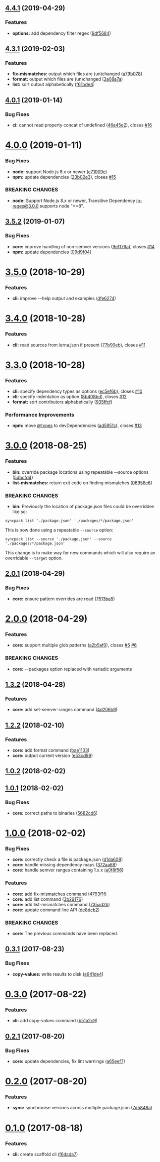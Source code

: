 ## [4.4.1](https://github.com/JamieMason/syncpack/compare/4.3.1...4.4.1) (2019-04-29)

### Features

- **options:** add dependency filter regex
  ([9df5684](https://github.com/JamieMason/syncpack/commit/9df5684))

## [4.3.1](https://github.com/JamieMason/syncpack/compare/4.0.1...4.3.1) (2019-02-03)

### Features

- **fix-mismatches:** output which files are (un)changed
  ([a79b078](https://github.com/JamieMason/syncpack/commit/a79b078))
- **format:** output which files are (un)changed
  ([3a08a7a](https://github.com/JamieMason/syncpack/commit/3a08a7a))
- **list:** sort output alphabetically
  ([f61bde4](https://github.com/JamieMason/syncpack/commit/f61bde4))

## [4.0.1](https://github.com/JamieMason/syncpack/compare/4.0.0...4.0.1) (2019-01-14)

### Bug Fixes

- **ci:** cannot read property concat of undefined
  ([46a45e2](https://github.com/JamieMason/syncpack/commit/46a45e2)), closes
  [#16](https://github.com/JamieMason/syncpack/issues/16)

# [4.0.0](https://github.com/JamieMason/syncpack/compare/3.5.2...4.0.0) (2019-01-11)

### Bug Fixes

- **node:** support Node.js 8.x or newer
  ([c71009e](https://github.com/JamieMason/syncpack/commit/c71009e))
- **npm:** update dependencies
  ([23b02e3](https://github.com/JamieMason/syncpack/commit/23b02e3)), closes
  [#15](https://github.com/JamieMason/syncpack/issues/15)

### BREAKING CHANGES

- **node:** Support Node.js 8.x or newer, Transitive Dependency ip-regex@3.0.0
  supports node ">=8".

## [3.5.2](https://github.com/JamieMason/syncpack/compare/3.5.0...3.5.2) (2019-01-07)

### Bug Fixes

- **core:** improve handling of non-semver versions
  ([9e1176a](https://github.com/JamieMason/syncpack/commit/9e1176a)), closes
  [#14](https://github.com/JamieMason/syncpack/issues/14)
- **npm:** update dependencies
  ([09d9f04](https://github.com/JamieMason/syncpack/commit/09d9f04))

# [3.5.0](https://github.com/JamieMason/syncpack/compare/3.4.0...3.5.0) (2018-10-29)

### Features

- **cli:** improve --help output and examples
  ([dfe6274](https://github.com/JamieMason/syncpack/commit/dfe6274))

# [3.4.0](https://github.com/JamieMason/syncpack/compare/3.3.0...3.4.0) (2018-10-28)

### Features

- **cli:** read sources from lerna.json if present
  ([77b90eb](https://github.com/JamieMason/syncpack/commit/77b90eb)), closes
  [#11](https://github.com/JamieMason/syncpack/issues/11)

# [3.3.0](https://github.com/JamieMason/syncpack/compare/3.0.0...3.3.0) (2018-10-28)

### Features

- **cli:** specify dependency types as options
  ([ec5ef6b](https://github.com/JamieMason/syncpack/commit/ec5ef6b)), closes
  [#10](https://github.com/JamieMason/syncpack/issues/10)
- **cli:** specify indentation as option
  ([8b408bd](https://github.com/JamieMason/syncpack/commit/8b408bd)), closes
  [#12](https://github.com/JamieMason/syncpack/issues/12)
- **format:** sort contributors alphabetically
  ([935ffcf](https://github.com/JamieMason/syncpack/commit/935ffcf))

### Performance Improvements

- **npm:** move [@types](https://github.com/types) to devDependencies
  ([ad5951c](https://github.com/JamieMason/syncpack/commit/ad5951c)), closes
  [#13](https://github.com/JamieMason/syncpack/issues/13)

# [3.0.0](https://github.com/JamieMason/syncpack/compare/2.0.1...3.0.0) (2018-08-25)

### Features

- **bin:** override package locations using repeatable --source options
  ([5dbcfd4](https://github.com/JamieMason/syncpack/commit/5dbcfd4))
- **list-mismatches:** return exit code on finding mismatches
  ([06958c6](https://github.com/JamieMason/syncpack/commit/06958c6))

### BREAKING CHANGES

- **bin:** Previously the location of package.json files could be overridden
  like so:

```
syncpack list './package.json' './packages/*/package.json'
```

This is now done using a repeatable `--source` option:

```
syncpack list --source './package.json' --source './packages/*/package.json'
```

This change is to make way for new commands which will also require an
overridable `--target` option.

## [2.0.1](https://github.com/JamieMason/syncpack/compare/2.0.0...2.0.1) (2018-04-29)

### Bug Fixes

- **core:** ensure pattern overrides are read
  ([7513ba5](https://github.com/JamieMason/syncpack/commit/7513ba5))

# [2.0.0](https://github.com/JamieMason/syncpack/compare/1.3.2...2.0.0) (2018-04-29)

### Features

- **core:** support multiple glob patterns
  ([a2b5af0](https://github.com/JamieMason/syncpack/commit/a2b5af0)), closes
  [#5](https://github.com/JamieMason/syncpack/issues/5)
  [#6](https://github.com/JamieMason/syncpack/issues/6)

### BREAKING CHANGES

- **core:** --packages option replaced with variadic arguments

## [1.3.2](https://github.com/JamieMason/syncpack/compare/1.2.2...1.3.2) (2018-04-28)

### Features

- **core:** add set-semver-ranges command
  ([4d206b9](https://github.com/JamieMason/syncpack/commit/4d206b9))

## [1.2.2](https://github.com/JamieMason/syncpack/compare/1.0.2...1.2.2) (2018-02-10)

### Features

- **core:** add format command
  ([bae1133](https://github.com/JamieMason/syncpack/commit/bae1133))
- **core:** output current version
  ([e53cd99](https://github.com/JamieMason/syncpack/commit/e53cd99))

## [1.0.2](https://github.com/JamieMason/syncpack/compare/1.0.1...1.0.2) (2018-02-02)

## [1.0.1](https://github.com/JamieMason/syncpack/compare/1.0.0...1.0.1) (2018-02-02)

### Bug Fixes

- **core:** correct paths to binaries
  ([5682cd6](https://github.com/JamieMason/syncpack/commit/5682cd6))

# [1.0.0](https://github.com/JamieMason/syncpack/compare/0.3.1...1.0.0) (2018-02-02)

### Bug Fixes

- **core:** correctly check a file is package.json
  ([d1da609](https://github.com/JamieMason/syncpack/commit/d1da609))
- **core:** handle missing dependency maps
  ([372aa68](https://github.com/JamieMason/syncpack/commit/372aa68))
- **core:** handle semver ranges containing 1.x.x
  ([a0f8f56](https://github.com/JamieMason/syncpack/commit/a0f8f56))

### Features

- **core:** add fix-mismatches command
  ([4793f1f](https://github.com/JamieMason/syncpack/commit/4793f1f))
- **core:** add list command
  ([3b29176](https://github.com/JamieMason/syncpack/commit/3b29176))
- **core:** add list-mismatches command
  ([735ad2b](https://github.com/JamieMason/syncpack/commit/735ad2b))
- **core:** update command line API
  ([de8dcb2](https://github.com/JamieMason/syncpack/commit/de8dcb2))

### BREAKING CHANGES

- **core:** The previous commands have been replaced.

## [0.3.1](https://github.com/JamieMason/syncpack/compare/0.3.0...0.3.1) (2017-08-23)

### Bug Fixes

- **copy-values:** write results to disk
  ([a641de4](https://github.com/JamieMason/syncpack/commit/a641de4))

# [0.3.0](https://github.com/JamieMason/syncpack/compare/0.2.1...0.3.0) (2017-08-22)

### Features

- **cli:** add copy-values command
  ([b51a2c9](https://github.com/JamieMason/syncpack/commit/b51a2c9))

## [0.2.1](https://github.com/JamieMason/syncpack/compare/0.2.0...0.2.1) (2017-08-20)

### Bug Fixes

- **core:** update dependencies, fix lint warnings
  ([a65eef7](https://github.com/JamieMason/syncpack/commit/a65eef7))

# [0.2.0](https://github.com/JamieMason/syncpack/compare/0.1.0...0.2.0) (2017-08-20)

### Features

- **sync:** synchronise versions across multiple package.json
  ([7d5848a](https://github.com/JamieMason/syncpack/commit/7d5848a))

# [0.1.0](https://github.com/JamieMason/syncpack/compare/f6dada7...0.1.0) (2017-08-18)

### Features

- **cli:** create scaffold cli
  ([f6dada7](https://github.com/JamieMason/syncpack/commit/f6dada7))
